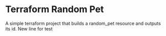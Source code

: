 # Terraform Random Pet

A simple terraform project that builds a random_pet resource and outputs its id.
New line for test
